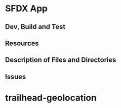 # SFDX  App

## Dev, Build and Test


## Resources


## Description of Files and Directories


## Issues


# trailhead-geolocation
